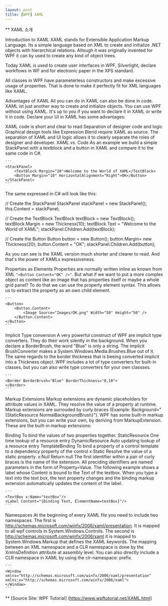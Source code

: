 ```yaml
---
layout: post
title: [WPF] XAML
---
```


** XAML 소개

Introduction to XAML
XAML stands for Extensible Application Markup Language. Its a simple language based on XML to create and initialize .NET objects with hierarchical relations. Altough it was originally invented for WPF it can by used to create any kind of object trees.

Today XAML is used to create user interfaces in WPF, Silverlight, declare workflows in WF and for electronic paper in the XPS standard.

All classes in WPF have parameterless constructors and make excessive usage of properties. That is done to make it perfectly fit for XML languages like XAML.

Advantages of XAML
All you can do in XAML can also be done in code. XAML ist just another way to create and initialize objects. You can use WPF without using XAML. It's up to you if you want to declare it in XAML or write it in code. Declare your UI in XAML has some advantages:

XAML code is short and clear to read
Separation of designer code and logic
Graphical design tools like Expression Blend require XAML as source.
The separation of XAML and UI logic allows it to clearly separate the roles of designer and developer.
XAML vs. Code
As an example we build a simple StackPanel with a textblock and a button in XAML and compare it to the same code in C#.

    ```
    <StackPanel>
        <TextBlock Margin="20">Welcome to the World of XAML</TextBlock>
        <Button Margin="10" HorizontalAlignment="Right">OK</Button>
    </StackPanel>
    ```

The same expressed in C# will look like this:

 
// Create the StackPanel
StackPanel stackPanel = new StackPanel();
this.Content = stackPanel;
 
// Create the TextBlock
TextBlock textBlock = new TextBlock();
textBlock.Margin = new Thickness(10);
textBlock.Text = "Welcome to the World of XAML";
stackPanel.Children.Add(textBlock);
 
// Create the Button
Button button = new Button();
button.Margin= new Thickness(20);
button.Content = "OK";
stackPanel.Children.Add(button);
 
 
As you can see is the XAML version much shorter and clearer to read. And that's the power of XAMLs expressiveness.

Properties as Elements
Properties are normally written inline as known from XML ```"<Button Content="OK" />"```. But what if we want to put a more complex object as content like an image that has properties itself or maybe a whole grid panel? To do that we can use the property element syntax. This allows us to extract the property as an own child element.

    ```
    <Button>
        <Button.Content>
            <Image Source="Images/OK.png" Width="50" Height="50" />
        </Button.Content>
    </Button>
    ```

Implicit Type conversion
A very powerful construct of WPF are implicit type converters. They do their work silently in the background. When you declare a BorderBrush, the word "Blue" is only a string. The implicit BrushConverter makes a System.Windows.Media.Brushes.Blue out of it. The same regards to the border thickness that is beeing converted implicit into a Thickness object. WPF includes a lot of type converters for built-in classes, but you can also write type converters for your own classses.

    ```
    <Border BorderBrush="Blue" BorderThickness="0,10">
    </Border>
    ```

 
 
Markup Extensions
Markup extensions are dynamic placeholders for attribute values in XAML. They resolve the value of a property at runtime. Markup extensions are surrouded by curly braces (Example: Background="{StaticResource NormalBackgroundBrush}"). WPF has some built-in markup extensions, but you can write your own, by deriving from MarkupExtension. These are the built-in markup extensions:

Binding
To bind the values of two properties together.
StaticResource
One time lookup of a resource entry
DynamicResource
Auto updating lookup of a resource entry
TemplateBinding
To bind a property of a control template to a dependency property of the control
x:Static
Resolve the value of a static property.
x:Null
Return null
The first identifier within a pair of curly braces is the name of the extension. All preciding identifiers are named parameters in the form of Property=Value. The following example shows a label whose Content is bound to the Text of the textbox. When you type a text into the text box, the text property changes and the binding markup extension automatically updates the content of the label.
 
    ```
    <TextBox x:Name="textBox"/>
    <Label Content="{Binding Text, ElementName=textBox}"/>
    ```

 
 
Namespaces
At the beginning of every XAML file you need to include two namespaces. 
The first is http://schemas.microsoft.com/winfx/2006/xaml/presentation. It is mapped to all wpf controls in System.Windows.Controls. 
The second is http://schemas.microsoft.com/winfx/2006/xaml it is mapped to System.Windows.Markup that defines the XAML keywords.
The mapping between an XML namespace and a CLR namespace is done by the XmlnsDefinition attribute at assembly level. You can also directly include a CLR namespace in XAML by using the clr-namespace: prefix.

    ```
    <Window xmlns="http://schemas.microsoft.com/winfx/2006/xaml/presentation" xmlns:x="http://schemas.microsoft.com/winfx/2006/xaml">
    </Window>
    ```
 
 
** [Source Site: WPF Tutorial] (https://www.wpftutorial.net/XAML.html)

